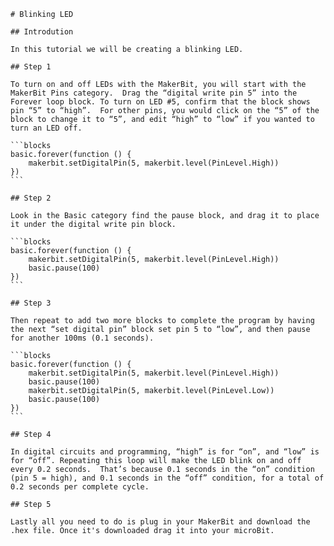 	# Blinking LED

	## Introdution 

	In this tutorial we will be creating a blinking LED.

	## Step 1 

	To turn on and off LEDs with the MakerBit, you will start with the MakerBit Pins category.  Drag the “digital write pin 5” into the Forever loop block. To turn on LED #5, confirm that the block shows pin “5” to “high”.  For other pins, you would click on the “5” of the block to change it to “5”, and edit “high” to “low” if you wanted to turn an LED off.

	```blocks
	basic.forever(function () {
	    makerbit.setDigitalPin(5, makerbit.level(PinLevel.High))
	})
	```

	## Step 2

	Look in the Basic category find the pause block, and drag it to place it under the digital write pin block.

	```blocks
	basic.forever(function () {
	    makerbit.setDigitalPin(5, makerbit.level(PinLevel.High))
	    basic.pause(100)
	})
	```

	## Step 3

	Then repeat to add two more blocks to complete the program by having the next “set digital pin” block set pin 5 to “low”, and then pause for another 100ms (0.1 seconds). 

	```blocks 
	basic.forever(function () {
	    makerbit.setDigitalPin(5, makerbit.level(PinLevel.High))
	    basic.pause(100)
	    makerbit.setDigitalPin(5, makerbit.level(PinLevel.Low))
	    basic.pause(100)
	})
	```

	## Step 4 

	In digital circuits and programming, “high” is for “on”, and “low” is for “off”. Repeating this loop will make the LED blink on and off every 0.2 seconds.  That’s because 0.1 seconds in the “on” condition (pin 5 = high), and 0.1 seconds in the “off” condition, for a total of 0.2 seconds per complete cycle.

	## Step 5

	Lastly all you need to do is plug in your MakerBit and download the .hex file. Once it's downloaded drag it into your microBit.

